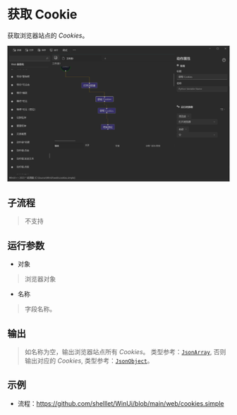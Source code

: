 # 获取 Cookie
获取浏览器站点的 *Cookies*。

![WebCookies](./images/19.png ':size=90%')

## 子流程
> 不支持


## 运行参数

* 对象
>   浏览器对象
* 名称
> 字段名称。


## 输出

> 如名称为空，输出浏览器站点所有 *Cookies*。 类型参考：[`JsonArray`](./types/JsonArray.md), 否则输出对应的 *Cookies*, 类型参考：[`JsonObject`](./types/JsonObject.md)。    

## 示例

* 流程：https://github.com/shelllet/WinUi/blob/main/web/cookies.simple
